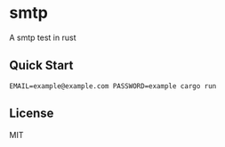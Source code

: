 # smtp
A smtp test in rust

## Quick Start
```
EMAIL=example@example.com PASSWORD=example cargo run
```

## License
MIT

